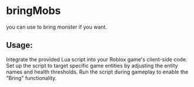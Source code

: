 # bringMobs
you can use to bring monster if you want.

## Usage:

Integrate the provided Lua script into your Roblox game's client-side code.
Set up the script to target specific game entities by adjusting the entity names and health thresholds.
Run the script during gameplay to enable the "Bring" functionality.
